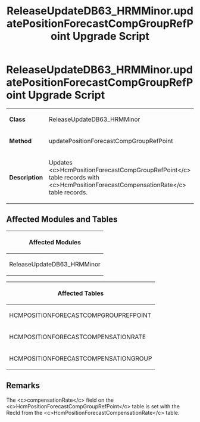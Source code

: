 ﻿---
title: ReleaseUpdateDB63_HRMMinor.updatePositionForecastCompGroupRefPoint Upgrade Script
TOCTitle: ReleaseUpdateDB63_HRMMinor.updatePositionForecastCompGroupRefPoint Upgrade Script
ms:assetid: 5d6d9579-5875-cc0b-716b-2ecd8e835b20
ms:mtpsurl: https://msdn.microsoft.com/en-us/library/Dn702743(v=AX.60)
ms:contentKeyID: 65236199
ms.date: 05/18/2015
mtps_version: v=AX.60
---

# ReleaseUpdateDB63\_HRMMinor.updatePositionForecastCompGroupRefPoint Upgrade Script 


<table>
<colgroup>
<col style="width: 50%" />
<col style="width: 50%" />
</colgroup>
<tbody>
<tr class="odd">
<td><p><strong>Class</strong></p></td>
<td><p>ReleaseUpdateDB63_HRMMinor</p></td>
</tr>
<tr class="even">
<td><p><strong>Method</strong></p></td>
<td><p>updatePositionForecastCompGroupRefPoint</p></td>
</tr>
<tr class="odd">
<td><p><strong>Description</strong></p></td>
<td><p>Updates &lt;c&gt;HcmPositionForecastCompGroupRefPoint&lt;/c&gt; table records with &lt;c&gt;HcmPositionForecastCompensationRate&lt;/c&gt; table records.</p></td>
</tr>
</tbody>
</table>


## Affected Modules and Tables

<table>
<colgroup>
<col style="width: 100%" />
</colgroup>
<thead>
<tr class="header">
<th><p>Affected Modules</p></th>
</tr>
</thead>
<tbody>
<tr class="odd">
<td><p>ReleaseUpdateDB63_HRMMinor</p></td>
</tr>
</tbody>
</table>


<table>
<colgroup>
<col style="width: 100%" />
</colgroup>
<thead>
<tr class="header">
<th><p>Affected Tables</p></th>
</tr>
</thead>
<tbody>
<tr class="odd">
<td><p>HCMPOSITIONFORECASTCOMPGROUPREFPOINT</p></td>
</tr>
<tr class="even">
<td><p>HCMPOSITIONFORECASTCOMPENSATIONRATE</p></td>
</tr>
<tr class="odd">
<td><p>HCMPOSITIONFORECASTCOMPENSATIONGROUP</p></td>
</tr>
</tbody>
</table>


## Remarks

The \<c\>compensationRate\</c\> field on the \<c\>HcmPositionForecastCompGroupRefPoint\</c\> table is set with the RecId from the \<c\>HcmPositionForecastCompensationRate\</c\> table.

  


